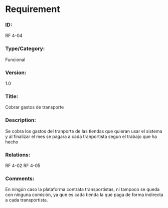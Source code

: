 # Requirement

### ID:

RF 4-04

### Type/Category:

Funcional

### Version:

1.0

### Title:

Cobrar gastos de transporte

### Description:

Se cobra los gastos del tranporte de las tiendas que quieran usar el sistema y al finalizar el mes se pagara a cada tranportista segun el trabajo que ha hecho

### Relations:

RF 4-02
RF 4-05

### Comments:

En ningún caso la plataforma contrata transportistas, ni tampoco se queda con ninguna comisión, ya que es cada tienda la que paga de forma indirecta a cada transportista.
